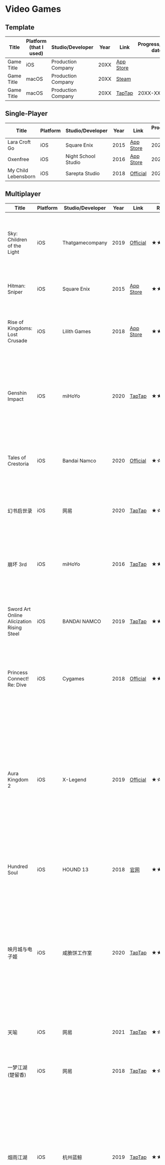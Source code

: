 # Video Games

## Template

| Title | Platform (that I used) | Studio/Developer | Year | Link | Progress/Finish date | Rating | Review |
|------------|-------------|--------------|------|-------|-------|--------|--------|
| Game Title | iOS | Production Company | 20XX | [App Store](#) |  | ★★★☆☆ | |
| Game Title | macOS | Production Company | 20XX | [Steam](#) |  |  | |
| Game Title | macOS | Production Company | 20XX | [TapTap](#) | 20XX-XX-XX | ★★★★☆ | |

## Single-Player

| Title | Platform | Studio/Developer | Year | Link | Progress/Finish date | Rating | Review |
|------------|-------------|--------------|------|-------|-------|--------|--------|
| Lara Croft Go | iOS | Square Enix | 2015 | [App Store](https://apps.apple.com/us/app/lara-croft-go/id971304016/) | 2020-09-06 | ★★★★☆ | |
| Oxenfree | iOS | Night School Studio | 2016 | [App Store](https://apps.apple.com/us/app/oxenfree/id1179177872/) | 2020-09-22 | ★★★★★ | |
| My Child Lebensborn | iOS | Sarepta Studio | 2018 | [Official](https://www.mychildlebensborn.com/) | 2020-12-24 | ★★★★☆ | |

## Multiplayer

| Title | Platform | Studio/Developer | Year | Link | Rating | Review |
|------------|-------------|--------------|------|-------|-------|--------|
| Sky: Children of the Light | iOS | Thatgamecompany | 2019 | [Official](https://thatskygame.com/) | ★★★★★ | 通过游戏创造情感共鸣，确实做到了。心服口服。 |
| Hitman: Sniper | iOS | Square Enix | 2015 | [App Store](https://apps.apple.com/us/app/hitman-sniper/id904278510/) | ★★☆☆☆ | 来来回回就这么一张图…… |
| Rise of Kingdoms: Lost Crusade | iOS | Lilith Games | 2018 | [App Store](https://apps.apple.com/us/app/id1354260888/) | ★★★☆☆ | 同类游戏中做得很不错的一款，但是不适合我。 |
| Genshin Impact | iOS | miHoYo | 2020 | [TapTap](https://www.taptap.com/app/168332/) | ★★★★☆ | 开头太花时间删了一次，过一个月又下回来了。这就是真香吗。 |
| Tales of Crestoria | iOS | Bandai Namco | 2020 | [Official](https://crestoria-en.tales-ch.jp/index.php) | ★☆☆☆☆ | 画面 UI 无一不烂。可能只适合既存粉丝吧。 |
| 幻书启世录 | iOS | 网易 | 2020 | [TapTap](https://www.taptap.com/app/166951/) | ★☆☆☆☆ | 二十年前的 UI，十年前的画面…… |
| 崩坏 3rd | iOS | miHoYo | 2016 | [TapTap](https://www.taptap.com/app/10056/) | ★★☆☆☆ | 玩法本身不错，但是太肝了，代币种类多到头痛。 |
| Sword Art Online Alicization Rising Steel | iOS | BANDAI NAMCO | 2019 | [TapTap](https://www.taptap.com/app/176124/) | ★★☆☆☆ | 画面上佳，关卡移动弱智，原创剧情就无感…… |
| Princess Connect! Re: Dive | iOS | Cygames | 2018 | [Official](https://www.crunchyroll.com/games/princessconnectredive/index.html) | ★★☆☆☆ | 这战斗系统有啥意思啊？有这空不如看几个视频。 |
| Aura Kingdom ‪2 | iOS | X-Legend | 2019 | [Official](https://www.x-legend.com/aurakingdom2/) | ★☆☆☆☆ | 自动寻路，行，寻完之后罔顾我 auto off 直接打起来了，不行。坐骑绵羊很可爱，但连绵羊都有闲置动作而人物没有就离谱。 |
| Hundred Soul | iOS | HOUND 13 | 2018 | [官网](https://eu.hundredsoul.com/) | ★★★☆☆ | 开头挺有意思，很快就腻了。  |
| 映月城与电子姬 | iOS | 咸脆饼工作室 | 2020 | [TapTap](https://www.taptap.com/app/192531/) | ★★☆☆☆ | 甚至主线第一章都没通就删了。我知道有彩蛋啊讽刺啊之类的，但是我就一路人，玩不到那么深就没兴趣了。 |
| 天喻 | iOS | 网易 | 2021 | [TapTap](https://www.taptap.com/app/91974/) | ★☆☆☆☆ | 捏脸三星，游戏本体零星。 |
| 一梦江湖 (楚留香) | iOS | 网易 | 2018 | [TapTap](https://www.taptap.com/app/50500/) | ★☆☆☆☆ | 剧情怕不是写给幼儿园小朋友看的…… |
| 烟雨江湖 | iOS | 杭州蓝鲸 | 2019 | [TapTap](https://www.taptap.com/app/169054/) | ★★☆☆☆ | 氛围很不错，但是妳不是真的在做 Flash 游戏啊喂，这画质，这手动保存，这战斗系统，算了有空玩点啥不好。 |
| 解神者 | iOS | SIVA 游戏制作委员会 | 2020 | [TapTap](https://www.taptap.com/app/162615/) | ★★★☆☆ | 游戏本身挺好玩的，有点肝，UI 逻辑还有待提升。剧情……物极必反，有点受不了。 |
| 战双帕弥什 | iOS | 库洛游戏 | 2019 | [TapTap](https://www.taptap.com/app/130651/) | ★★★☆☆ | 粤语配音惊艳，画面挺不错的，个人不喜欢三消。 |
| 幻塔 | iOS | 完美世界 | 2021 | [TapTap](https://www.taptap.com/app/192675/) | ★★★☆☆ | 一开始挺有意思的，教程结束后不充值就很难一个人玩下去了。剧情不行。 |
| SLIME: ISEKAI Memories | iOS | Bandai Namco | 2021 | [官网](https://ten-sura-m.bn-ent.net/) | ★★★☆☆ | 故事和人物都是我喜欢的，玩法也都是我喜欢的，但就是不好玩。怎会如此…… |
| Black Desert Mobile | iOS | Pearl Abyss | 2018 | [官网](https://www.world.blackdesertm.com/) | ★★☆☆☆ | 我玩过所有手游里虚拟摇杆做得最烂的一款。只看捏脸的话可以给五星。 |
